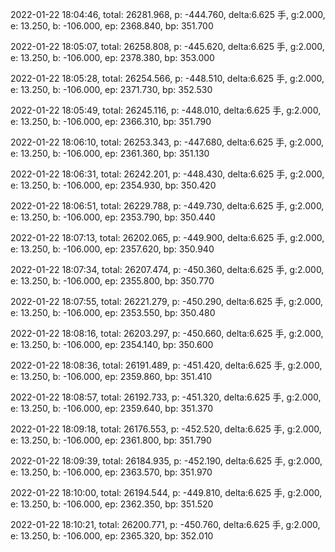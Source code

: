 2022-01-22 18:04:46, total: 26281.968, p: -444.760, delta:6.625 手, g:2.000, e: 13.250, b: -106.000, ep: 2368.840, bp: 351.700

2022-01-22 18:05:07, total: 26258.808, p: -445.620, delta:6.625 手, g:2.000, e: 13.250, b: -106.000, ep: 2378.380, bp: 353.000

2022-01-22 18:05:28, total: 26254.566, p: -448.510, delta:6.625 手, g:2.000, e: 13.250, b: -106.000, ep: 2371.730, bp: 352.530

2022-01-22 18:05:49, total: 26245.116, p: -448.010, delta:6.625 手, g:2.000, e: 13.250, b: -106.000, ep: 2366.310, bp: 351.790

2022-01-22 18:06:10, total: 26253.343, p: -447.680, delta:6.625 手, g:2.000, e: 13.250, b: -106.000, ep: 2361.360, bp: 351.130

2022-01-22 18:06:31, total: 26242.201, p: -448.430, delta:6.625 手, g:2.000, e: 13.250, b: -106.000, ep: 2354.930, bp: 350.420

2022-01-22 18:06:51, total: 26229.788, p: -449.730, delta:6.625 手, g:2.000, e: 13.250, b: -106.000, ep: 2353.790, bp: 350.440

2022-01-22 18:07:13, total: 26202.065, p: -449.900, delta:6.625 手, g:2.000, e: 13.250, b: -106.000, ep: 2357.620, bp: 350.940

2022-01-22 18:07:34, total: 26207.474, p: -450.360, delta:6.625 手, g:2.000, e: 13.250, b: -106.000, ep: 2355.800, bp: 350.770

2022-01-22 18:07:55, total: 26221.279, p: -450.290, delta:6.625 手, g:2.000, e: 13.250, b: -106.000, ep: 2353.550, bp: 350.480

2022-01-22 18:08:16, total: 26203.297, p: -450.660, delta:6.625 手, g:2.000, e: 13.250, b: -106.000, ep: 2354.140, bp: 350.600

2022-01-22 18:08:36, total: 26191.489, p: -451.420, delta:6.625 手, g:2.000, e: 13.250, b: -106.000, ep: 2359.860, bp: 351.410

2022-01-22 18:08:57, total: 26192.733, p: -451.320, delta:6.625 手, g:2.000, e: 13.250, b: -106.000, ep: 2359.640, bp: 351.370

2022-01-22 18:09:18, total: 26176.553, p: -452.520, delta:6.625 手, g:2.000, e: 13.250, b: -106.000, ep: 2361.800, bp: 351.790

2022-01-22 18:09:39, total: 26184.935, p: -452.190, delta:6.625 手, g:2.000, e: 13.250, b: -106.000, ep: 2363.570, bp: 351.970

2022-01-22 18:10:00, total: 26194.544, p: -449.810, delta:6.625 手, g:2.000, e: 13.250, b: -106.000, ep: 2362.350, bp: 351.520

2022-01-22 18:10:21, total: 26200.771, p: -450.760, delta:6.625 手, g:2.000, e: 13.250, b: -106.000, ep: 2365.320, bp: 352.010